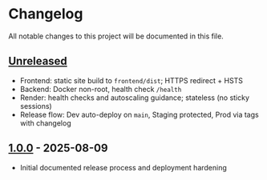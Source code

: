 # Changelog

All notable changes to this project will be documented in this file.

## [Unreleased]
- Frontend: static site build to `frontend/dist`; HTTPS redirect + HSTS
- Backend: Docker non-root, health check `/health`
- Render: health checks and autoscaling guidance; stateless (no sticky sessions)
- Release flow: Dev auto-deploy on `main`, Staging protected, Prod via tags with changelog

## [1.0.0] - 2025-08-09
- Initial documented release process and deployment hardening

[Unreleased]: https://github.com/your-org/woo-combine/compare/v1.0.0...HEAD
[1.0.0]: https://github.com/your-org/woo-combine/releases/tag/v1.0.0
